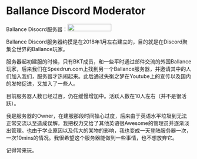 # Ballance Discord Moderator

Ballance Disocrd服务器：<a href="https://discord.gg/wFSCXuz"><img src="https://discordapp.com/api/guilds/412909762217377812/widget.png" width="119" height="20" border="0"></a>

Ballance Discord服务器约摸是在2018年1月左右建立的，目的就是在Discord聚集全世界的Ballance玩家。

服务器起初建服的时候，只有BKT成员，和一些平时通过邮件交流的外国Ballance玩家，后来我们在Speedrun.com上找到另一个Ballance服务器，并邀请其中的人们加入我们，服务器才热闹起来。此后通过失衡之梦在Youtube上的宣传以及国内的发帖促进，又加入了一些人。

目前服务器人数已经过百，仍在缓慢增加中。活跃人数在10人左右（并不是很活跃）。

我是服务器的Owner，在建服那段时间操心过度，后来由于英语水平垃圾到无法正常交流以至造成误解，我把权力交给了其他英语很Awesome的管理员并逐渐淡出管理。也由于学业原因以及伟大的某物的影响，我也变成一天登陆服务器一次，一次10mins的情况。我很希望这个服务器能做到一些事情，也不想放弃它。

记得常来玩。